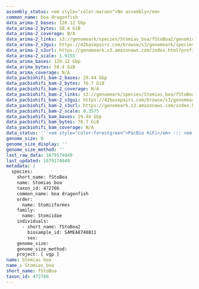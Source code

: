 ```yaml
---
assembly_status: <em style="color:maroon">No assembly</em>
common_name: boa dragonfish
data_arima-2_bases: 120.12 Gbp
data_arima-2_bytes: 58.4 GiB
data_arima-2_coverage: N/A
data_arima-2_links: s3://genomeark/species/Stomias_boa/fStoBoa2/genomic_data/arima/<br>
data_arima-2_s3gui: https://42basepairs.com/browse/s3/genomeark/species/Stomias_boa/fStoBoa2/genomic_data/arima/
data_arima-2_s3url: https://genomeark.s3.amazonaws.com/index.html?prefix=species/Stomias_boa/fStoBoa2/genomic_data/arima/
data_arima-2_scale: 1.9155
data_arima_bases: 120.12 Gbp
data_arima_bytes: 58.4 GiB
data_arima_coverage: N/A
data_pacbiohifi_bam-2_bases: 29.44 Gbp
data_pacbiohifi_bam-2_bytes: 76.7 GiB
data_pacbiohifi_bam-2_coverage: N/A
data_pacbiohifi_bam-2_links: s3://genomeark/species/Stomias_boa/fStoBoa2/genomic_data/pacbio_hifi/<br>
data_pacbiohifi_bam-2_s3gui: https://42basepairs.com/browse/s3/genomeark/species/Stomias_boa/fStoBoa2/genomic_data/pacbio_hifi/
data_pacbiohifi_bam-2_s3url: https://genomeark.s3.amazonaws.com/index.html?prefix=species/Stomias_boa/fStoBoa2/genomic_data/pacbio_hifi/
data_pacbiohifi_bam-2_scale: 0.3575
data_pacbiohifi_bam_bases: 29.44 Gbp
data_pacbiohifi_bam_bytes: 76.7 GiB
data_pacbiohifi_bam_coverage: N/A
data_status: '''<em style="color:forestgreen">PacBio HiFi</em> ::: <em style="color:forestgreen">Arima</em>'''
genome_size: 0
genome_size_display: ''
genome_size_method: ''
last_raw_data: 1679174049
last_updated: 1679174049
metadata: |
  species:
    short_name: fStoBoa
    name: Stomias boa
    taxon_id: 472766
    common_name: boa dragonfish
    order:
      name: Stomiiformes
    family:
      name: Stomiidae
    individuals:
      - short_name: fStoBoa2
        biosample_id: SAMEA8748811
        sex:
    genome_size:
    genome_size_method:
    project: [ vgp ]
name: Stomias boa
name_: Stomias_boa
short_name: fStoBoa
taxon_id: 472766
---
```

